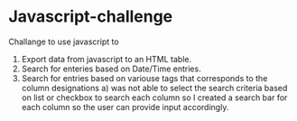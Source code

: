 # Javascript-challenge

Challange to use javascript to 
  1) Export data from javascript to an HTML table.
  2) Search for enteries based on Date/Time entries.
  3) Search for entries based on variouse tags that corresponds to the column designations
      a) was not able to select the search criteria based on list or checkbox to search each column so I created a search bar for each column so the user can provide input accordingly. 
